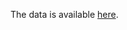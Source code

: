 The data is available [here](https://sissa-my.sharepoint.com/:f:/g/personal/nelkazwi_sissa_it/EpPj2mFHc3dLnXtOYfF6HWgBbPtDONwumXKzzvY9-13XiQ?e=tUoi0H).
